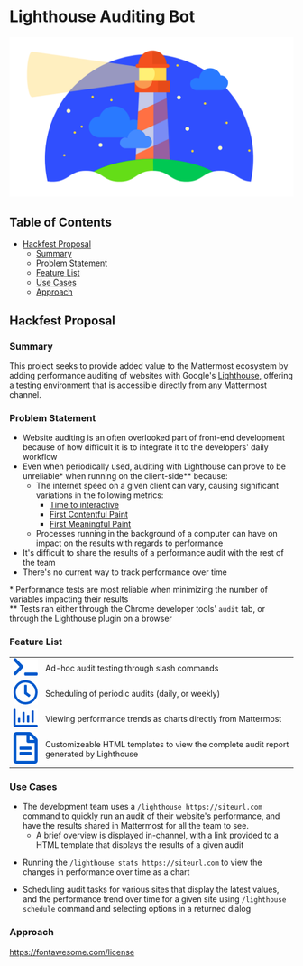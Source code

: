 # Lighthouse Auditing Bot
![](documentation/img/lighthouse-logo.png)
## Table of Contents
* [Hackfest Proposal](#hackathon-proposal)
  * [Summary](#summary)
  * [Problem Statement](#problem-statement)
  * [Feature List](#feature-list)
  * [Use Cases](#use-cases)
  * [Approach](#approach)

## Hackfest Proposal
### **Summary**
This project seeks to provide added value to the Mattermost ecosystem by adding performance auditing of websites with Google's [Lighthouse](https://developers.google.com/web/tools/lighthouse), offering a testing environment that is accessible directly from any Mattermost channel.

### **Problem Statement**
* Website auditing is an often overlooked part of front-end development because of how difficult it is to integrate it to the developers' daily workflow
* Even when periodically used, auditing with Lighthouse can prove to be unreliable* when running on the client-side** because:
  * The internet speed on a given client can vary, causing significant variations in the following metrics:
    * [Time to interactive](https://developers.google.com/web/tools/lighthouse/audits/time-to-interactive)
    * [First Contentful Paint](https://developers.google.com/web/tools/lighthouse/audits/first-contentful-paint)
    * [First Meaningful Paint](https://developers.google.com/web/tools/lighthouse/audits/first-meaningful-paint)
  * Processes running in the background of a computer can have on impact on the results with regards to performance
* It's difficult to share the results of a performance audit with the rest of the team
* There's no current way to track performance over time

\* Performance tests are most reliable when minimizing the number of variables impacting their results  
\*\* Tests ran either through the Chrome developer tools' `audit` tab, or through the Lighthouse plugin on a browser

### **Feature List**
|      |     |
| :--: | :-- |
| ![](documentation/img/terminal-solid.png) | Ad-hoc audit testing through slash commands |
| ![](documentation/img/clock-regular.png) | Scheduling of periodic audits (daily, or weekly) | 
| ![](documentation/img/chart-bar-regular.png) | Viewing performance trends as charts directly from Mattermost | 
| ![](documentation/img/file-alt-regular.png) | Customizeable HTML templates to view the complete audit report generated by Lighthouse |

<!-- Post-hackathon ideas:
  * Ephemeral mode: Runs backend service through a single container (no data store), only supporting a limited (and simpler) set of features -->


### **Use Cases**
<!-- TODO add image of returned message -->
* The development team uses a `/lighthouse https://siteurl.com` command to quickly run an audit of their website's performance, and have the results shared in Mattermost for all the team to see.
  * A brief overview is displayed in-channel, with a link provided to a HTML template that displays the results of a given audit
<!-- TODO Add image of how an HTML template would look like -->
* Running the `/lighthouse stats https://siteurl.com` to view the changes in performance over time as a chart
<!-- TODO show image of performance score in chart, from a Mattermost channel -->
* Scheduling audit tasks for various sites that display the latest values, and the performance trend over time for a given site using `/lighthouse schedule` command and selecting options in a returned dialog

### **Approach**
<!-- TODO: Create a diagram that shows each component interacting with each other -->


https://fontawesome.com/license